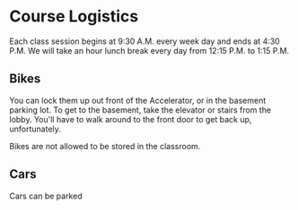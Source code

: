 # Course Logistics
Each class session begins at 9:30 A.M. every week day and ends at 4:30 P.M.
We will take an hour lunch break every day from 12:15 P.M. to 1:15 P.M.

## Bikes
You can lock them up out front of the Accelerator, or in the basement parking lot.
To get to the basement, take the elevator or stairs from the lobby.
You'll have to walk around to the front door to get back up, unfortunately.

Bikes are not allowed to be stored in the classroom.

## Cars
Cars can be parked 
